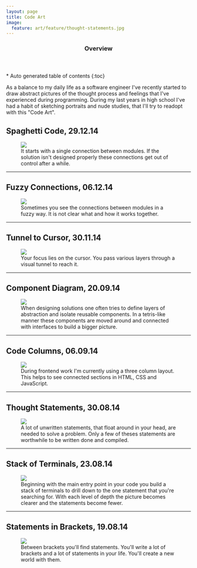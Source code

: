 ```yaml
---
layout: page
title: Code Art
image:
  feature: art/feature/thought-statements.jpg
---
```


<section id="table-of-contents" class="toc">
  <header>
    <h3>Overview</h3>
  </header>
<div id="drawer" markdown="1">
*  Auto generated table of contents
{:toc}
</div>
</section><!-- /#table-of-contents -->

As a balance to my daily life as a software engineer I've recently started to draw abstract pictures of the thought process and feelings that I've experienced during programming. During my last years in high school I've had a habit of sketching portraits and nude studies, that I'll try to readopt with this "Code Art".

## Spaghetti Code, 29.12.14

<figure>
  <a href="../images/art/spaghetti-code.jpg"><img src="../images/art/spaghetti-code.jpg"></a>
  <figcaption>It starts with a single connection between modules. If the solution isn't designed properly these connections get out of control after a while.</figcaption>
</figure>

---

## Fuzzy Connections, 06.12.14

<figure>
  <a href="../images/art/fuzzy-connections.jpg"><img src="../images/art/fuzzy-connections.jpg"></a>
  <figcaption>Sometimes you see the connections between modules in a fuzzy way. It is not clear what and how it works together.</figcaption>
</figure>

---

## Tunnel to Cursor, 30.11.14

<figure>
  <a href="../images/art/tunnel-to-cursor.jpg"><img src="../images/art/tunnel-to-cursor.jpg"></a>
  <figcaption>Your focus lies on the cursor. You pass various layers through a visual tunnel to reach it.</figcaption>
</figure>

---

## Component Diagram, 20.09.14

<figure>
  <a href="../images/art/component-diagram.jpg"><img src="../images/art/component-diagram.jpg"></a>
  <figcaption>When designing solutions one often tries to define layers of abstraction and isolate reusable components. In a tetris-like manner these components are moved around and connected with interfaces to build a bigger picture.</figcaption>
</figure>

---

## Code Columns, 06.09.14

<figure>
  <a href="../images/art/code-columns.jpg"><img src="../images/art/code-columns.jpg"></a>
  <figcaption>During frontend work I'm currently using a three column layout. This helps to see connected sections in HTML, CSS and JavaScript.</figcaption>
</figure>

---

## Thought Statements, 30.08.14

<figure>
  <a href="../images/art/thought-statements.jpg"><img src="../images/art/thought-statements.jpg"></a>
  <figcaption>A lot of unwritten statements, that float around in your head, are needed to solve a problem. Only a few of theses statements are worthwhile to be written done and compiled.</figcaption>
</figure>

---

## Stack of Terminals, 23.08.14

<figure>
  <a href="../images/art/stack-of-terminals.jpg"><img src="../images/art/stack-of-terminals.jpg"></a>
  <figcaption>Beginning with the main entry point in your code you build a stack of terminals to drill down to the one statement that you're searching for. With each level of depth the picture becomes clearer and the statements become fewer.</figcaption>
</figure>

---

## Statements in Brackets, 19.08.14

<figure>
  <a href="../images/art/statements-in-brackets.jpg"><img src="../images/art/statements-in-brackets.jpg"></a>
  <figcaption>Between brackets you'll find statements. You'll write a lot of brackets and a lot of statements in your life. You'll create a new world with them.</figcaption>
</figure>